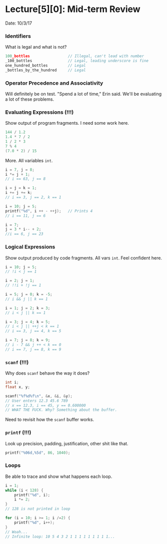 # Lecture[5][0]: Mid-term Review
Date: 10/3/17

### Identifiers
What is legal and what is not?

```c
100_bottles                 // Illegal, can't lead with number
_100_bottles                // Legal, leading underscore is fine
one_hundred_bottles         // Legal
_bottles_by_the_hundred     // Legal
```

### Operator Precedence and Associativity
Will definitely be on test. "Spend a lot of time," Erin said. We'll be
evaluating a lot of these problems.

### Evaluating Expressions (!!!)
Show output of program fragments. I need some work here.
```c
144 / 1.2       
1.4 * 7 / 2     
1 / 2 * 3
7 % 4
(7.0 * 2) / 15
```
More. All variables `int`.
```c
i = 7, j = 8;
i *= j + 1;
// i == 63, j == 8

i = j = k = 1;
i += j += k;
// i == 3, j == 2, k == 1

i = 10; j = 5;
printf("%d", i ++ - ++j);   // Prints 4
// i == 11, j == 6

i = 7;
j = 3 * i-- + 2;
//i == 6, j == 23
```

### Logical Expressions
Show output produced by code fragments. All vars `int`. Feel confident here.
```c
i = 10; j = 5;
// !i < j == 1

i = 2; j = 1;
// !!i + !j == 1

i = 5; j = 0; k = -5;
// i && j || k == 1

i = 1; j = 2; k = 3;
// i < j || k == 1

i = 3; j = 4; k = 5;
// i < j || ++j < k == 1
// i == 3, j == 4, k == 5

i = 7; j = 8; k = 9;
// i - 7 && j ++ < k == 0
// i == 7, j == 8, k == 9
```

### `scanf` (!!!)
Why does `scanf` behave the way it does?
```c
int i;
float x, y;

scanf("%f%d%f\n", &x, &i, &y);
// User enters 12.3 45.6 789
// x == 12.3, i == 45, y == 0.600000
// WHAT THE FUCK. Why? Something about the buffer.
```
Need to revisit how the `scanf` buffer works.

### `printf` (!!!)
Look up precision, padding, justification, other shit like that.
```c
printf("%06d,%5d", 86, 1040);
```

### Loops
Be able to trace and show what happens each loop.
```c
i = 1;
while (i < 128) {
    printf("%d", i);
    i *= 2;
}
// 128 is not printed in loop

for (i = 10; i >= 1; i /=2) {
    printf("%d", i++);
}
// Woah...
// Infinite loop: 10 5 4 3 2 1 1 1 1 1 1 1 1 1...
```
